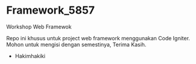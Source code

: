 # Framework_5857
Workshop Web Framewok

Repo ini khusus untuk project web framework menggunakan Code Igniter.
Mohon untuk mengisi dengan semestinya, Terima Kasih.

- Hakimhakiki